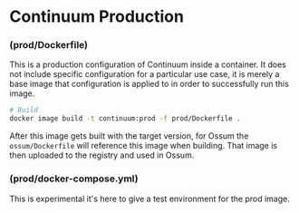 # Continuum Production 
### (prod/Dockerfile)

This is a production configuration of Continuum inside a container. It does 
not include specific configuration for a particular use case, it is merely a 
base image that configuration is applied to in order to successfully run this 
image.

```bash
# Build
docker image build -t continuum:prod -f prod/Dockerfile .
```

After this image gets built with the target version, for Ossum the `
ossum/Dockerfile` will reference this image when building. That image is then 
uploaded to the registry and used in Ossum.

### (prod/docker-compose.yml)

This is experimental it's here to give a test environment for the prod image.
